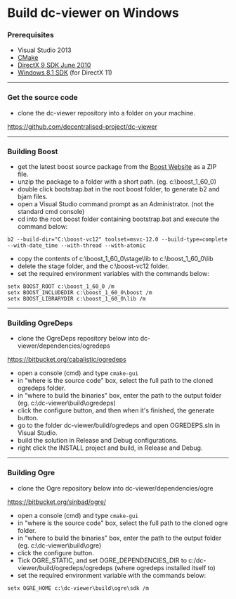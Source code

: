 # Build dc-viewer on Windows

### Prerequisites

* Visual Studio 2013
* [CMake](https://cmake.org/)
* [DirectX 9 SDK June 2010](http://www.microsoft.com/en-us/download/details.aspx?id=6812)
* [Windows 8.1 SDK](http://msdn.microsoft.com/en-us/windows/desktop/bg162891.aspx) (for DirectX 11)

---

### Get the source code

* clone the dc-viewer repository into a folder on your machine.

https://github.com/decentralised-project/dc-viewer

---
### Building Boost

* get the latest boost source package from the [Boost Website](http://www.boost.org/) as a ZIP file.
* unzip the package to a folder with a short path. (eg. c:\boost_1_60_0)
* double click bootstrap.bat in the root boost folder, to generate b2 and bjam files.
* open a Visual Studio command prompt as an Administrator. (not the standard cmd console)
* cd into the root boost folder containing bootstrap.bat and execute the command below:

```
b2 --build-dir="C:\boost-vc12" toolset=msvc-12.0 --build-type=complete --with-date_time --with-thread --with-atomic
```
* copy the contents of c:\boost_1_60_0\stage\lib to c:\boost_1_60_0\lib
* delete the stage folder, and the c:\boost-vc12 folder.
* set the required environment variables with the commands below:
```
setx BOOST_ROOT c:\boost_1_60_0 /m
setx BOOST_INCLUDEDIR c:\boost_1_60_0\boost /m
setx BOOST_LIBRARYDIR c:\boost_1_60_0\lib /m
```

---
### Building OgreDeps

* clone the OgreDeps repository below into dc-viewer/dependencies/ogredeps

https://bitbucket.org/cabalistic/ogredeps

* open a console (cmd) and type `cmake-gui`
* in "where is the source code" box, select the full path to the cloned ogredeps folder.
* in "where to build the binaries" box, enter the path to the output folder (eg. c:\dc-viewer\build\ogredeps)
* click the configure button, and then when it's finished, the generate button.
* go to the folder dc-viewer/build/ogredeps and open OGREDEPS.sln in Visual Studio.
* build the solution in Release and Debug configurations.
* right click the INSTALL project and build, in Release and Debug.

---

### Building Ogre

* clone the Ogre repository below into dc-viewer/dependencies/ogre

https://bitbucket.org/sinbad/ogre/

* open a console (cmd) and type `cmake-gui`
* in "where is the source code" box, select the full path to the cloned ogre folder.
* in "where to build the binaries" box, enter the path to the output folder (eg. c:\dc-viewer\build\ogre)
* click the configure button.
* Tick OGRE_STATIC, and set OGRE_DEPENDENCIES_DIR to c:/dc-viewer/build/ogredeps/ogredeps (where ogredeps installed itself to)
* set the required environment variable with the commands below:
```
setx OGRE_HOME c:\dc-viewer\build\ogre\sdk /m
```

